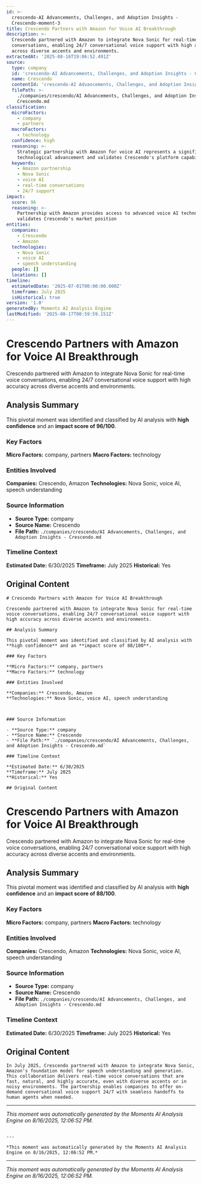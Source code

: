 ```yaml
---
id: >-
  crescendo-AI Advancements, Challenges, and Adoption Insights -
  Crescendo-moment-3
title: Crescendo Partners with Amazon for Voice AI Breakthrough
description: >-
  Crescendo partnered with Amazon to integrate Nova Sonic for real-time voice
  conversations, enabling 24/7 conversational voice support with high accuracy
  across diverse accents and environments.
extractedAt: '2025-08-16T19:06:52.491Z'
source:
  type: company
  id: 'crescendo-AI Advancements, Challenges, and Adoption Insights - Crescendo'
  name: Crescendo
  contentId: 'crescendo-AI Advancements, Challenges, and Adoption Insights - Crescendo'
  filePath: >-
    ./companies/crescendo/AI Advancements, Challenges, and Adoption Insights -
    Crescendo.md
classification:
  microFactors:
    - company
    - partners
  macroFactors:
    - technology
  confidence: high
  reasoning: >-
    Strategic partnership with Amazon for voice AI represents a significant
    technological advancement and validates Crescendo's platform capabilities
  keywords:
    - Amazon partnership
    - Nova Sonic
    - voice AI
    - real-time conversations
    - 24/7 support
impact:
  score: 96
  reasoning: >-
    Partnership with Amazon provides access to advanced voice AI technology and
    validates Crescendo's market position
entities:
  companies:
    - Crescendo
    - Amazon
  technologies:
    - Nova Sonic
    - voice AI
    - speech understanding
  people: []
  locations: []
timeline:
  estimatedDate: '2025-07-01T00:00:00.000Z'
  timeframe: July 2025
  isHistorical: true
version: '1.0'
generatedBy: Moments AI Analysis Engine
lastModified: '2025-08-17T00:59:59.151Z'
---
```

# Crescendo Partners with Amazon for Voice AI Breakthrough

Crescendo partnered with Amazon to integrate Nova Sonic for real-time voice conversations, enabling 24/7 conversational voice support with high accuracy across diverse accents and environments.

## Analysis Summary

This pivotal moment was identified and classified by AI analysis with **high confidence** and an **impact score of 96/100**.

### Key Factors

**Micro Factors:** company, partners
**Macro Factors:** technology

### Entities Involved

**Companies:** Crescendo, Amazon
**Technologies:** Nova Sonic, voice AI, speech understanding



### Source Information

- **Source Type:** company
- **Source Name:** Crescendo
- **File Path:** `./companies/crescendo/AI Advancements, Challenges, and Adoption Insights - Crescendo.md`

### Timeline Context

**Estimated Date:** 6/30/2025
**Timeframe:** July 2025
**Historical:** Yes

## Original Content

```
# Crescendo Partners with Amazon for Voice AI Breakthrough

Crescendo partnered with Amazon to integrate Nova Sonic for real-time voice conversations, enabling 24/7 conversational voice support with high accuracy across diverse accents and environments.

## Analysis Summary

This pivotal moment was identified and classified by AI analysis with **high confidence** and an **impact score of 88/100**.

### Key Factors

**Micro Factors:** company, partners
**Macro Factors:** technology

### Entities Involved

**Companies:** Crescendo, Amazon
**Technologies:** Nova Sonic, voice AI, speech understanding



### Source Information

- **Source Type:** company
- **Source Name:** Crescendo
- **File Path:** `./companies/crescendo/AI Advancements, Challenges, and Adoption Insights - Crescendo.md`

### Timeline Context

**Estimated Date:** 6/30/2025
**Timeframe:** July 2025
**Historical:** Yes

## Original Content

```
# Crescendo Partners with Amazon for Voice AI Breakthrough

Crescendo partnered with Amazon to integrate Nova Sonic for real-time voice conversations, enabling 24/7 conversational voice support with high accuracy across diverse accents and environments.

## Analysis Summary

This pivotal moment was identified and classified by AI analysis with **high confidence** and an **impact score of 88/100**.

### Key Factors

**Micro Factors:** company, partners
**Macro Factors:** technology

### Entities Involved

**Companies:** Crescendo, Amazon
**Technologies:** Nova Sonic, voice AI, speech understanding



### Source Information

- **Source Type:** company
- **Source Name:** Crescendo
- **File Path:** `./companies/crescendo/AI Advancements, Challenges, and Adoption Insights - Crescendo.md`

### Timeline Context

**Estimated Date:** 6/30/2025
**Timeframe:** July 2025
**Historical:** Yes

## Original Content

```
In July 2025, Crescendo partnered with Amazon to integrate Nova Sonic, Amazon's foundation model for speech understanding and generation. This collaboration delivers real-time voice conversations that are fast, natural, and highly accurate, even with diverse accents or in noisy environments. The partnership enables companies to offer on-demand conversational voice support 24/7 with seamless handoffs to human agents when needed.
```

---

*This moment was automatically generated by the Moments AI Analysis Engine on 8/16/2025, 12:06:52 PM.*

```

---

*This moment was automatically generated by the Moments AI Analysis Engine on 8/16/2025, 12:06:52 PM.*

```

---

*This moment was automatically generated by the Moments AI Analysis Engine on 8/16/2025, 12:06:52 PM.*
